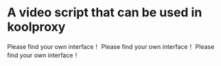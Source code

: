 # A video script that can be used in koolproxy
Please find your own interface！
Please find your own interface！
Please find your own interface！
